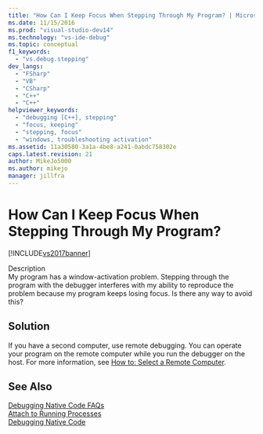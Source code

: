 ```yaml
---
title: "How Can I Keep Focus When Stepping Through My Program? | Microsoft Docs"
ms.date: 11/15/2016
ms.prod: "visual-studio-dev14"
ms.technology: "vs-ide-debug"
ms.topic: conceptual
f1_keywords: 
  - "vs.debug.stepping"
dev_langs: 
  - "FSharp"
  - "VB"
  - "CSharp"
  - "C++"
  - "C++"
helpviewer_keywords: 
  - "debugging [C++], stepping"
  - "focus, keeping"
  - "stepping, focus"
  - "windows, troubleshooting activation"
ms.assetid: 11a30580-3a1a-4be8-a241-0abdc758302e
caps.latest.revision: 21
author: MikeJo5000
ms.author: mikejo
manager: jillfra
---
```

# How Can I Keep Focus When Stepping Through My Program?
[!INCLUDE[vs2017banner](../includes/vs2017banner.md)]

Description  
 My program has a window-activation problem. Stepping through the program with the debugger interferes with my ability to reproduce the problem because my program keeps losing focus. Is there any way to avoid this?  
  
## Solution  
 If you have a second computer, use remote debugging. You can operate your program on the remote computer while you run the debugger on the host. For more information, see [How to: Select a Remote Computer](http://msdn.microsoft.com/4332ba8e-2f0b-4f62-b96a-e762b9f3c3ba).  
  
## See Also  
 [Debugging Native Code FAQs](../debugger/debugging-native-code-faqs.md)   
 [Attach to Running Processes](../debugger/attach-to-running-processes-with-the-visual-studio-debugger.md)   
 [Debugging Native Code](../debugger/debugging-native-code.md)
